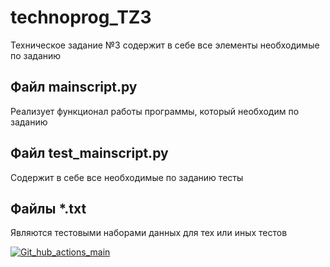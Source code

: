 # technoprog_TZ3
Техническое задание №3
содержит в себе все элементы необходимые по заданию

## Файл mainscript.py
Реализует функционал работы программы, который необходим по заданию
## Файл test_mainscript.py
Содержит в себе все необходимые по заданию тесты
## Файлы *.txt
Являются тестовыми наборами данных для тех или иных тестов

[![Git_hub_actions_main](https://github.com/alekseipoletkin/technoprog_TZ3/actions/workflows/main.yml/badge.svg)](https://github.com/alekseipoletkin/technoprog_TZ3/actions/workflows/main.yml)
